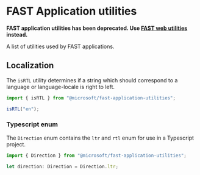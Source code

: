 # FAST Application utilities

**FAST application utilities has been deprecated. Use [FAST web utilities](https://www.npmjs.com/package/@microsoft/fast-web-utilities) instead.**

A list of utilities used by FAST applications.

## Localization

The `isRTL` utility determines if a string which should correspond to a language or language-locale is right to left.

```typescript
import { isRTL } from "@microsoft/fast-application-utilities";

isRTL("en");
```

### Typescript enum

The `Direction` enum contains the `ltr` and `rtl` enum for use in a Typescript project.

```typescript
import { Direction } from "@microsoft/fast-application-utilities";

let direction: Direction = Direction.ltr;
```